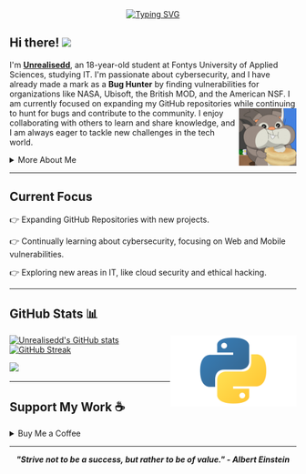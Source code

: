 <div align="center">
  <a href="https://git.io/typing-svg">
    <img src="https://readme-typing-svg.demolab.com?font=Fira+Code&pause=1000&color=00F5FF&width=435&lines=Aspiring+IT+Pro+and+Bug+Hunter;Always+Learning+and+Growing" alt="Typing SVG" />
  </a>
</div>

<h2 align="left">
  Hi there! 
  <img src="https://media.giphy.com/media/hvRJCLFzcasrR4ia7z/giphy.gif" width="25px"/>
</h2>

I'm **[Unrealisedd](https://github.com/Unrealisedd)**, an 18-year-old student at Fontys University of Applied Sciences, studying IT.
I'm passionate about cybersecurity, and I have already made a mark as a **Bug Hunter** by finding vulnerabilities for organizations like NASA, Ubisoft, the British MOD, and the American NSF.
I am currently focused on expanding my GitHub repositories while continuing to hunt for bugs and contribute to the community.
<img width="20%" align='right' src="https://github.com/Unrealisedd/Unrealisedd/blob/main/90004000.png">
I enjoy collaborating with others to learn and share knowledge, and I am always eager to tackle new challenges in the tech world.




<details>
  <summary>More About Me</summary>

- **Name**: Unrealisedd
- **From**: the Netherlands
- **Role**: IT Student | Bug Hunter | Simple Tool Dev For Myself
- **Specialties**: Vulnerability Assessment, Bug Hunting, Reverse Engineering
- **Currently Learning**: Advanced Web Pentesting, Cybersecurity Research
- **Contact**: [vanmoorseltim@outlook.com](mailto:vanmoorseltim@outlook.com) Or Unrealisedd on discord

</details>

---

<h2 id="present_status">Current Focus</h2>

👉 Expanding GitHub Repositories with new projects.

👉 Continually learning about cybersecurity, focusing on Web and Mobile vulnerabilities.

👉 Exploring new areas in IT, like cloud security and ethical hacking.

---

<h2 id="github_stats">GitHub Stats 📊</h2>

<img align="right" width="44%" src="https://github.com/Unrealisedd/Unrealisedd/blob/main/Python-Emblem-1166847703.png"/>

[![Unrealisedd's GitHub stats](https://github-readme-stats.vercel.app/api?username=Unrealisedd&theme=radical)](https://github.com/Unrealisedd/github-readme-stats)
[![GitHub Streak](https://streak-stats.demolab.com?user=Unrealisedd&theme=radical&card_width=450)](https://git.io/streak-stats)

<p align="left"><a href="https://github.com/your-username/github-readme-stats"><img src="https://github-readme-stats.vercel.app/api/top-langs/?username=Unrealisedd&layout=compact&theme=radical" width="450"/></a></p>

---

<h2 id="support_me">Support My Work ☕️</h2>

<details>
  <summary>Buy Me a Coffee</summary>

<p align="center"><img src="https://github.com/Unrealisedd/Unrealisedd/blob/main/0x0-1780947717.png" width="80%" height="auto"/></p>

<p align="center"><a href="https://buymeacoffee.com/Unrealisedd"><img src="https://img.shields.io/badge/Buy%20Me%20a%20Coffee-ffdd00?style=for-the-badge&logo=buy-me-a-coffee&logoColor=black"/></a></p>

</details>

---

<p align="center">
  <b><i>"Strive not to be a success, but rather to be of value." - Albert Einstein</i></b>
</p>
